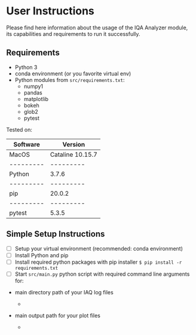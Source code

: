 # User Instructions

Please find here information about the usage of the IQA Analyzer module, its capabilities and requirements to run it successfully.

## Requirements

* Python 3
* conda environment (or you favorite virtual env)
* Python modules from ```src/requirements.txt```:
  + numpy1
  + pandas
  + matplotlib
  + bokeh
  + glob2
  + pytest
  
 Tested on:
 
 Software | Version
 ---------|---------
 MacOS    | Cataline 10.15.7 
 ---------|---------
 Python   | 3.7.6
 ---------|---------
 pip      | 20.0.2
 ---------|---------
 pytest   | 5.3.5
 
  
 ## Simple Setup Instructions
 
- [ ] Setup your virtual environment (recommended: conda environment)
- [ ] Install Python and pip 
- [ ] Install required python packages with pip installer
  ```$ pip install -r requirements.txt```
- [ ] Start ```src/main.py``` python script with required command line arguments for:
 * main directory path of your IAQ log files 
    + ```-i /User/ada/...log/ictcp/
 * main output path for your plot files 
    + ```-o /User/ada/...plots/

 
